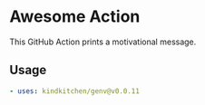 # Awesome Action

This GitHub Action prints a motivational message.

## Usage

```yaml
- uses: kindkitchen/genv@v0.0.11
```
